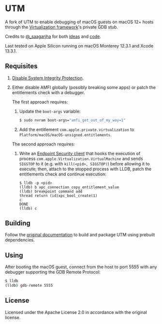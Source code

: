 # UTM

A fork of UTM to enable debugging of macOS guests on macOS 12+ hosts through the [Virtualization framework](https://developer.apple.com/documentation/virtualization)'s private GDB stub.

Credits to [@_saagarjha](https://twitter.com/_saagarjha) for both [ideas](https://twitter.com/_saagarjha/status/1411196869640822790) and [code](https://github.com/saagarjha/VirtualApple).

Last tested on Apple Silicon running on macOS Monterey 12.3.1 and Xcode 13.3.1.

## Requisites

1. [Disable System Integrity Protection](https://developer.apple.com/documentation/security/disabling_and_enabling_system_integrity_protection).

1. Either disable AMFI globally (possibly breaking some apps) or patch the entitlements check with a debugger.

    The first approach requires:

    1. Update the `boot-args` variable:

        ```bash
        $ sudo nvram boot-args="amfi_get_out_of_my_way=1"
        ```

    1. Add the entitlement `com.apple.private.virtualization` to `Platform/macOS/macOS-unsigned.entitlements`.

    The second approach requires:

    1. Write an [Endpoint Security client](https://developer.apple.com/documentation/endpointsecurity/monitoring_system_events_with_endpoint_security) that hooks the execution of process `com.apple.Virtualization.VirtualMachine` and sends `SIGSTOP` to it (e.g. with `kill(<pid>, SIGSTOP)`) before allowing it to execute; then, attach to the stopped process with LLDB, patch the entitlements check and continue execution:

        ```
        $ lldb -p <pid>
        (lldb) b xpc_connection_copy_entitlement_value
        (lldb) breakpoint command add
        thread return (id)xpc_bool_create(1)
        c
        DONE
        (lldb) c
        ```

## Building

Follow the [original documentation](Documentation/MacDevelopment.md) to build and package UTM using prebuilt dependencies.

## Using

After booting the macOS guest, connect from the host to port 5555 with any debugger supporting the GDB Remote Protocol:

```bash
$ lldb
(lldb) gdb-remote 5555
```

## License

Licensed under the Apache License 2.0 in accordance with the original license.
